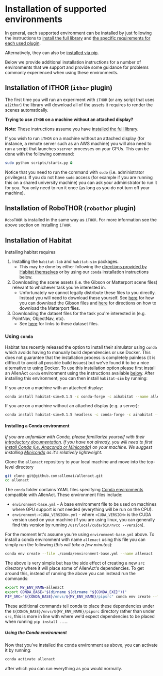 # Installation of supported environments

In general, each supported environment can be installed by just following the instructions
to [install the full library](../installation/installation-allenact.md#full-library) and
[the specific requirements for each used plugin](../installation/installation-allenact.md#plugins-extra-requirements).

Alternatively, they can also be [installed via pip](../installation/installation-allenact.md#framework-and-plugins).

Below we provide additional installation instructions for a number of environments that we support and
provide some guidance for problems commonly experienced when using these environments.

## Installation of iTHOR (`ithor` plugin)

The first time you will run an experiment with `iTHOR` (or any script that uses `ai2thor`)
the library will download all of the assets it requires to render the scenes automatically.

**Trying to use `iTHOR` on a machine without an attached display?** 

**Note:** These instructions assume you have
[installed the full library](../installation/installation-allenact.md#full-library).

If you wish to run `iTHOR` on a machine without an attached display (for instance, a remote server such as an AWS
 machine) you will also need to run a script that launches `xserver` processes on your GPUs. This can be done
 with the following command:

```bash
sudo python scripts/startx.py &
```

Notice that you need to run the command with `sudo` (i.e. administrator privileges). If you do not have `sudo` 
access (for example if you are running this on a shared university machine) you
can ask your administrator to run it for you. You only need to run it once (as
long as you do not turn off your machine).

## Installation of RoboTHOR (`robothor` plugin)

`RoboTHOR` is installed in the same way as `iTHOR`. For more information see the above section on installing `iTHOR`. 

## Installation of Habitat

Installing habitat requires 

1. Installing the `habitat-lab` and `habitat-sim` packages.
   - This may be done by either following the [directions provided by Habitat themselves](https://github.com/facebookresearch/habitat-lab#installation)
or by using our `conda` installation instructions below. 
1. Downloading the scene assets (i.e. the Gibson or Matterport scene files) relevant to whichever task you're interested in.
   - Unfortunately we cannot legally distribute these files to you directly. Instead you will need to download these
     yourself. See [here](https://github.com/facebookresearch/habitat-lab#Gibson) for how you can download 
     the Gibson files and [here](https://github.com/facebookresearch/habitat-lab#matterport3d) for directions on
     how to download the Matterport flies.
1. Downloading the dataset files for the task you're interested in (e.g. PointNav, ObjectNav, etc).
   - See [here](https://github.com/facebookresearch/habitat-lab#task-datasets) for links to these dataset files.
 
<!--
### Using Docker

To run experiments using Habitat please use our docker image using the following command:

```bash
docker pull allenact/allenact:latest
```

This container includes the 0.1.0 release of `allenact`, the 0.1.5 release of `habitat` as well
as the `Gibson` point navigation dataset. This dataset consists of a set of start and goal positions provided by habitat.
You then need to launch the container and attach into it:

```bash
docker run --runtime=nvidia -it allenact/allenact
```
If you are running the container on a machine without an Nvidia GPU, omit the `--runtime=nvidia` flag.

Once inside the container simply `cd` into the `allenact` directory where all the allenact and habitat code should be stored:
 
Unfortunately we cannot legally redistribute the Gibson scenes by including them in the above container.
Instead you will need to download these yourself by filling out 
[this form](https://docs.google.com/forms/d/e/1FAIpQLScWlx5Z1DM1M-wTSXaa6zV8lTFkPmTHW1LqMsoCBDWsTDjBkQ/viewform)
and downloading the `gibson_habitat_trainval` data. Extract the scene assets (`.glb` files) into `habitat-lab/data/scene_datasets/` 
within the above container. You can then proceed to run your experiments using `allenact` as you normally would.
-->

### Using `conda`

Habitat has recently released the option to install their simulator using `conda` which avoids having
to manually build dependencies or use Docker. This does not guarantee that the installation process
is completely painless (it is difficult to avoid all possible build issues) but we've found it
to be a nice alternative to using Docker. To use this installation option please first
install an AllenAct `conda` environment using the instructions available [below](installing-a-conda-environment).
After installing this environment, you can then install `habitat-sim` by running:

If you are on a machine with an attached display:
```bash
conda install habitat-sim=0.1.5 -c conda-forge -c aihabitat --name allenact
```

If you are on a machine without an attached display (e.g. a server):
```bash
conda install habitat-sim=0.1.5 headless -c conda-forge -c aihabitat --name allenact
```

#### Installing a Conda environment

_If you are unfamiliar with Conda, please familiarize yourself with their [introductory documentation](https://docs.conda.io/projects/conda/en/latest/).
If you have not already, you will need to first [install Conda (i.e. Anaconda or Miniconda)](https://docs.conda.io/projects/conda/en/latest/user-guide/install/)
on your machine. We suggest installing [Miniconda](https://docs.conda.io/projects/conda/en/latest/glossary.html#miniconda-glossary)
as it's relatively lightweight._

Clone the `allenact` repository to your local machine and move into the top-level directory

```bash
git clone git@github.com:allenai/allenact.git
cd allenact
```

The `conda` folder contains YAML files specifying [Conda environments](https://docs.conda.io/projects/conda/en/latest/user-guide/tasks/manage-environments.html#creating-an-environment-from-an-environment-yml-file)
compatible with AllenAct. These environment files include: 

* `environment-base.yml` - A base environment file to be used on machines where GPU support is not needed (everything
 will be run on the CPU).
* `environment-<CUDA_VERSION>.yml` - where `<CUDA_VERSION>` is the CUDA version used on your machine (if you are using linux, you can generally find this version by running `/usr/local/cuda/bin/nvcc --version`).

For the moment let's assume you're using `environment-base.yml` above. To install a conda environment with name `allenact`
 using this file you can simply run the following (*this will take a few minutes*):

```bash
conda env create --file ./conda/environment-base.yml --name allenact
``` 
The above is very simple but has the side effect of creating a new `src` directory where it will
place some of AllenAct's dependencies. To get around this, instead of running the above you can instead
run the commands:

```bash
export MY_ENV_NAME=allenact
export CONDA_BASE="$(dirname $(dirname "${CONDA_EXE}"))"
PIP_SRC="${CONDA_BASE}/envs/${MY_ENV_NAME}/pipsrc" conda env create --file ./conda/environment-base.yml --name $MY_ENV_NAME
``` 

These additional commands tell conda to place these dependencies under the `${CONDA_BASE}/envs/${MY_ENV_NAME}/pipsrc` directory rather
than under `src`, this is more in line with where we'd expect dependencies to be placed when running `pip install ...`.

##### Using the Conda environment

Now that you've installed the conda environment as above, you can activate it by running:

```bash
conda activate allenact
```

after which you can run everything as you would normally.
